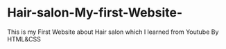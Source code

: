 # Hair-salon-My-first-Website-
This is my First Website about Hair salon which I learned from Youtube By HTML&amp;CSS
